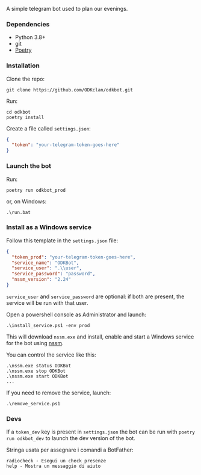 A simple telegram bot used to plan our evenings.

### Dependencies

- Python 3.8+
- git
- [Poetry](https://python-poetry.org/)

### Installation

Clone the repo:

```
git clone https://github.com/ODKclan/odkbot.git
```

Run:

```console
cd odkbot
poetry install
```

Create a file called `settings.json`:

```json
{
  "token": "your-telegram-token-goes-here"
}
```

### Launch the bot

Run:

```console
poetry run odkbot_prod
```

or, on Windows:

```console
.\run.bat
```

### Install as a Windows service

Follow this template in the `settings.json` file:

```json
{
  "token_prod": "your-telegram-token-goes-here",
  "service_name": "ODKBot",
  "service_user": ".\\user",
  "service_password": "password",
  "nssm_version": "2.24"
}
```
`service_user` and `service_password` are optional: if both are present, the service will be run with that user.

Open a powershell console as Administrator and launch:

```console
.\install_service.ps1 -env prod
```

This will download `nssm.exe` and install, enable and start a Windows service for the bot using [nssm](https://nssm.cc/).

You can control the service like this:

```console
.\nssm.exe status ODKBot
.\nssm.exe stop ODKBot
.\nssm.exe start ODKBot
...
```

If you need to remove the service, launch:

```console
.\remove_service.ps1
```

### Devs

If a `token_dev` key is present in `settings.json` the bot can be run with `poetry run odkbot_dev` to launch the dev
version of the bot.

Stringa usata per assegnare i comandi a BotFather:

```
radiocheck - Esegui un check presenze
help - Mostra un messaggio di aiuto
```